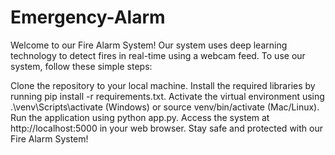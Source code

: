 # Emergency-Alarm


Welcome to our Fire Alarm System! Our system uses deep learning technology to detect fires in real-time using a webcam feed. To use our system, follow these simple steps:

Clone the repository to your local machine.
Install the required libraries by running pip install -r requirements.txt.
Activate the virtual environment using .\venv\Scripts\activate (Windows) or source venv/bin/activate (Mac/Linux).
Run the application using python app.py.
Access the system at http://localhost:5000 in your web browser.
Stay safe and protected with our Fire Alarm System!
